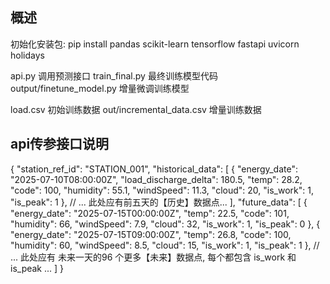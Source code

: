 ## 概述
初始化安装包:
pip install pandas scikit-learn tensorflow fastapi uvicorn holidays

api.py 调用预测接口
train_final.py 最终训练模型代码
output/finetune_model.py 增量微调训练模型

load.csv 初始训练数据
out/incremental_data.csv 增量训练数据

## api传参接口说明
{
  "station_ref_id": "STATION_001",
  "historical_data": [
    {
      "energy_date": "2025-07-10T08:00:00Z",
      "load_discharge_delta": 180.5,
      "temp": 28.2,
      "code": 100,
      "humidity": 55.1,
      "windSpeed": 11.3,
      "cloud": 20,
      "is_work": 1,
      "is_peak": 1
    },
    // ... 此处应有前五天的【历史】数据点...
  ],
  "future_data": [
    {
      "energy_date": "2025-07-15T00:00:00Z",
      "temp": 22.5,
      "code": 101,
      "humidity": 66,
      "windSpeed": 7.9,
      "cloud": 32,
      "is_work": 1,
      "is_peak": 0
    },
    {
      "energy_date": "2025-07-15T09:00:00Z",
      "temp": 26.8,
      "code": 100,
      "humidity": 60,
      "windSpeed": 8.5,
      "cloud": 15,
      "is_work": 1,
      "is_peak": 1
    },
    // ... 此处应有 未来一天的96 个更多【未来】数据点, 每个都包含 is_work 和 is_peak ...
  ]
}
